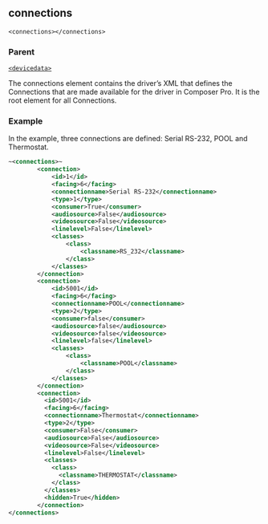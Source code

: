 ## connections

`<connections></connections>`


### Parent

[`<devicedata>`][1]


The connections element contains the driver’s XML that defines the Connections that are made available for the driver in Composer Pro. It is the root element for all Connections.


### Example

In the example, three connections are defined: Serial RS-232, POOL and Thermostat.

```xml
~<connections>~
		<connection>
			<id>1</id>
			<facing>6</facing>
			<connectionname>Serial RS-232</connectionname>
			<type>1</type>
			<consumer>True</consumer>
			<audiosource>False</audiosource>
			<videosource>False</videosource>
			<linelevel>False</linelevel>
			<classes>
				<class>
					<classname>RS_232</classname>
				</class>
			</classes>
		</connection>
		<connection>
			<id>5001</id>
			<facing>6</facing>
			<connectionname>POOL</connectionname>
			<type>2</type>
			<consumer>false</consumer>
			<audiosource>false</audiosource>
			<videosource>false</videosource>
			<linelevel>false</linelevel>
			<classes>
				<class>
					<classname>POOL</classname>
				</class>
			</classes>
		</connection>
	    <connection>
	      <id>5001</id>
	      <facing>6</facing>
	      <connectionname>Thermostat</connectionname>
	      <type>2</type>
	      <consumer>False</consumer>
	      <audiosource>False</audiosource>
	      <videosource>False</videosource>
	      <linelevel>False</linelevel>
	      <classes>
	        <class>
	          <classname>THERMOSTAT</classname>
	        </class>
	      </classes>
	      <hidden>True</hidden>
	    </connection>
</connections>
```





[1]:	https://verbose-telegram-5004f902.pages.github.io/#common-xml-devicedata
